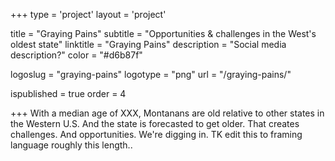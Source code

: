 +++
type = 'project'
layout = 'project'

title = "Graying Pains"
subtitle = "Opportunities & challenges in the West's oldest state"
linktitle = "Graying Pains"
description = "Social media description?"
color = "#d6b87f"

logoslug = "graying-pains"
logotype = "png"
url = "/graying-pains/"

ispublished = true
order = 4

+++
With a median age of XXX, Montanans are old relative to other states in the Western U.S. And the state is forecasted to get older. That creates challenges. And opportunities. We're digging in. TK edit this to framing language roughly this length..